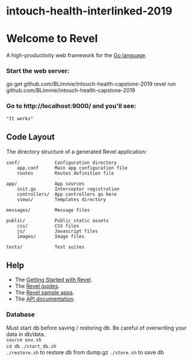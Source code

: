 # intouch-health-interlinked-2019
# Welcome to Revel

A high-productivity web framework for the [Go language](http://www.golang.org/).


### Start the web server:

   go get github.com/BLimmie/intouch-health-capstone-2019
   revel run github.com/BLimmie/intouch-health-capstone-2019

### Go to http://localhost:9000/ and you'll see:

    "It works"

## Code Layout

The directory structure of a generated Revel application:

    conf/             Configuration directory
        app.conf      Main app configuration file
        routes        Routes definition file

    app/              App sources
        init.go       Interceptor registration
        controllers/  App controllers go here
        views/        Templates directory

    messages/         Message files

    public/           Public static assets
        css/          CSS files
        js/           Javascript files
        images/       Image files

    tests/            Test suites


## Help

* The [Getting Started with Revel](http://revel.github.io/tutorial/gettingstarted.html).
* The [Revel guides](http://revel.github.io/manual/index.html).
* The [Revel sample apps](http://revel.github.io/examples/index.html).
* The [API documentation](https://godoc.org/github.com/revel/revel).


### Database
Must start db before saving / restoring db. Be careful of overwriting your data in db/data.  
`source env.sh`  
`cd db` 
`./start_db.sh`  
`./restore.sh` to restore db from dump.gz
`./store.sh` to save db
